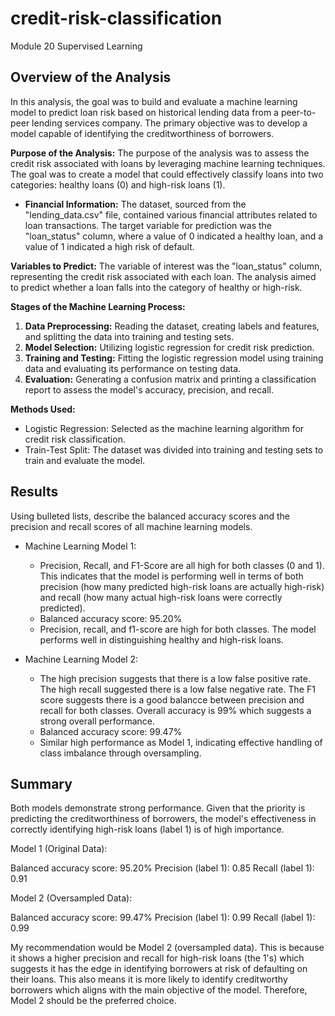 # credit-risk-classification
Module 20 Supervised Learning

## Overview of the Analysis

In this analysis, the goal was to build and evaluate a machine learning model to predict loan risk based on historical lending data from a peer-to-peer lending services company. The primary objective was to develop a model capable of identifying the creditworthiness of borrowers.

**Purpose of the Analysis:** The purpose of the analysis was to assess the credit risk associated with loans by leveraging machine learning techniques. The goal was to create a model that could effectively classify loans into two categories: healthy loans (0) and high-risk loans (1).

* **Financial Information:** The dataset, sourced from the "lending_data.csv" file, contained various financial attributes related to loan transactions. The target variable for prediction was the "loan_status" column, where a value of 0 indicated a healthy loan, and a value of 1 indicated a high risk of default.

**Variables to Predict:** The variable of interest was the "loan_status" column, representing the credit risk associated with each loan. The analysis aimed to predict whether a loan falls into the category of healthy or high-risk.

**Stages of the Machine Learning Process:**
1. **Data Preprocessing:** Reading the dataset, creating labels and features, and splitting the data into training and testing sets.
2. **Model Selection:** Utilizing logistic regression for credit risk prediction.
3. **Training and Testing:** Fitting the logistic regression model using training data and evaluating its performance on testing data.
4. **Evaluation:** Generating a confusion matrix and printing a classification report to assess the model's accuracy, precision, and recall.

**Methods Used:** 
- Logistic Regression: Selected as the machine learning algorithm for credit risk classification.
- Train-Test Split: The dataset was divided into training and testing sets to train and evaluate the model.

## Results

Using bulleted lists, describe the balanced accuracy scores and the precision and recall scores of all machine learning models.

* Machine Learning Model 1:
  * Precision, Recall, and F1-Score are all high for both classes (0 and 1). This indicates that the model is performing well in terms of both precision (how many predicted high-risk loans are actually high-risk) and recall (how many actual high-risk loans were correctly predicted).
  * Balanced accuracy score: 95.20%
  * Precision, recall, and f1-score are high for both classes. The model performs well in distinguishing healthy and high-risk loans.

* Machine Learning Model 2:
  * The high precision suggests that there is a low false positive rate. The high recall suggested there is a low false negative rate. The F1 score suggests there is a good balancce between precision and recall for both classes. Overall accuracy is 99% which suggests a strong overall performance.
  * Balanced accuracy score: 99.47%
  * Similar high performance as Model 1, indicating effective handling of class imbalance through oversampling.

## Summary

Both models demonstrate strong performance. Given that the priority is predicting the creditworthiness of borrowers, the model's effectiveness in correctly identifying high-risk loans (label 1) is of high importance.

Model 1 (Original Data):

Balanced accuracy score: 95.20%
Precision (label 1): 0.85
Recall (label 1): 0.91

Model 2 (Oversampled Data):

Balanced accuracy score: 99.47%
Precision (label 1): 0.99
Recall (label 1): 0.99 

My recommendation would be Model 2 (oversampled data). This is because it shows a higher precision and recall for high-risk loans (the 1's) which suggests it has the edge in identifying borrowers at risk of defaulting on their loans. This also means it is more likely to identify creditworthy borrowers which aligns with the main objective of the model. Therefore, Model 2 should be the preferred choice.
